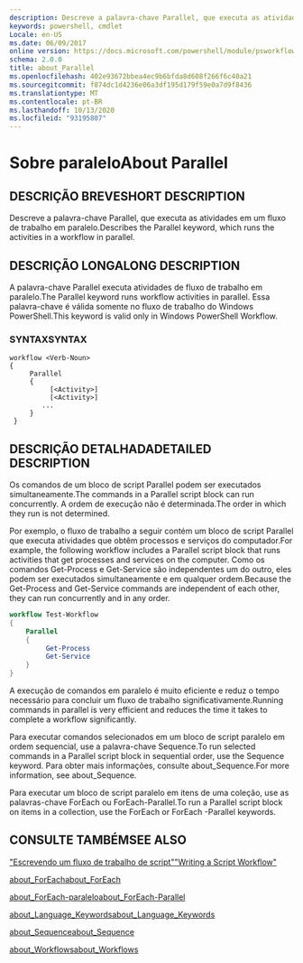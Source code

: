 ```yaml
---
description: Descreve a palavra-chave Parallel, que executa as atividades em um fluxo de trabalho em paralelo.
keywords: powershell, cmdlet
Locale: en-US
ms.date: 06/09/2017
online version: https://docs.microsoft.com/powershell/module/psworkflow/about/about_parallel?view=powershell-5.1&WT.mc_id=ps-gethelp
schema: 2.0.0
title: about_Parallel
ms.openlocfilehash: 402e93672bbea4ec9b6bfda8d608f266f6c40a21
ms.sourcegitcommit: f874dc1d4236e06a3df195d179f59e0a7d9f8436
ms.translationtype: MT
ms.contentlocale: pt-BR
ms.lasthandoff: 10/13/2020
ms.locfileid: "93195807"
---
```

# <a name="about-parallel"></a><span data-ttu-id="9d2de-104">Sobre paralelo</span><span class="sxs-lookup"><span data-stu-id="9d2de-104">About Parallel</span></span>

## <a name="short-description"></a><span data-ttu-id="9d2de-105">DESCRIÇÃO BREVE</span><span class="sxs-lookup"><span data-stu-id="9d2de-105">SHORT DESCRIPTION</span></span>
<span data-ttu-id="9d2de-106">Descreve a palavra-chave Parallel, que executa as atividades em um fluxo de trabalho em paralelo.</span><span class="sxs-lookup"><span data-stu-id="9d2de-106">Describes the Parallel keyword, which runs the activities in a workflow in parallel.</span></span>

## <a name="long-description"></a><span data-ttu-id="9d2de-107">DESCRIÇÃO LONGA</span><span class="sxs-lookup"><span data-stu-id="9d2de-107">LONG DESCRIPTION</span></span>

<span data-ttu-id="9d2de-108">A palavra-chave Parallel executa atividades de fluxo de trabalho em paralelo.</span><span class="sxs-lookup"><span data-stu-id="9d2de-108">The Parallel keyword runs workflow activities in parallel.</span></span> <span data-ttu-id="9d2de-109">Essa palavra-chave é válida somente no fluxo de trabalho do Windows PowerShell.</span><span class="sxs-lookup"><span data-stu-id="9d2de-109">This keyword is valid only in  Windows PowerShell  Workflow.</span></span>

### <a name="syntax"></a><span data-ttu-id="9d2de-110">SYNTAX</span><span class="sxs-lookup"><span data-stu-id="9d2de-110">SYNTAX</span></span>

```
workflow <Verb-Noun>
{
     Parallel
     {
          [<Activity>]
          [<Activity>]
        ...
     }
 }
```

## <a name="detailed-description"></a><span data-ttu-id="9d2de-111">DESCRIÇÃO DETALHADA</span><span class="sxs-lookup"><span data-stu-id="9d2de-111">DETAILED DESCRIPTION</span></span>

<span data-ttu-id="9d2de-112">Os comandos de um bloco de script Parallel podem ser executados simultaneamente.</span><span class="sxs-lookup"><span data-stu-id="9d2de-112">The commands in a Parallel script block can run concurrently.</span></span> <span data-ttu-id="9d2de-113">A ordem de execução não é determinada.</span><span class="sxs-lookup"><span data-stu-id="9d2de-113">The order in which they run is not determined.</span></span>

<span data-ttu-id="9d2de-114">Por exemplo, o fluxo de trabalho a seguir contém um bloco de script Parallel que executa atividades que obtêm processos e serviços do computador.</span><span class="sxs-lookup"><span data-stu-id="9d2de-114">For example, the following workflow includes a Parallel script block that runs activities that get processes and services on the computer.</span></span> <span data-ttu-id="9d2de-115">Como os comandos Get-Process e Get-Service são independentes um do outro, eles podem ser executados simultaneamente e em qualquer ordem.</span><span class="sxs-lookup"><span data-stu-id="9d2de-115">Because the Get-Process and Get-Service commands are independent of each other, they can run concurrently and in any order.</span></span>

```powershell
workflow Test-Workflow
{
    Parallel
    {
         Get-Process
         Get-Service
    }
}
```

<span data-ttu-id="9d2de-116">A execução de comandos em paralelo é muito eficiente e reduz o tempo necessário para concluir um fluxo de trabalho significativamente.</span><span class="sxs-lookup"><span data-stu-id="9d2de-116">Running commands in parallel is very efficient and reduces the time it takes to complete a workflow significantly.</span></span>

<span data-ttu-id="9d2de-117">Para executar comandos selecionados em um bloco de script paralelo em ordem sequencial, use a palavra-chave Sequence.</span><span class="sxs-lookup"><span data-stu-id="9d2de-117">To run selected commands in a Parallel script block in sequential order, use the Sequence keyword.</span></span> <span data-ttu-id="9d2de-118">Para obter mais informações, consulte about_Sequence.</span><span class="sxs-lookup"><span data-stu-id="9d2de-118">For more information, see about_Sequence.</span></span>

<span data-ttu-id="9d2de-119">Para executar um bloco de script paralelo em itens de uma coleção, use as palavras-chave ForEach ou ForEach-Parallel.</span><span class="sxs-lookup"><span data-stu-id="9d2de-119">To run a Parallel script block on items in a collection, use the ForEach or ForEach -Parallel keywords.</span></span>

## <a name="see-also"></a><span data-ttu-id="9d2de-120">CONSULTE TAMBÉM</span><span class="sxs-lookup"><span data-stu-id="9d2de-120">SEE ALSO</span></span>

<span data-ttu-id="9d2de-121">["Escrevendo um fluxo de trabalho de script"](/previous-versions/windows/it-pro/windows-server-2012-R2-and-2012/jj574157(v=ws.11))</span><span class="sxs-lookup"><span data-stu-id="9d2de-121">["Writing a Script Workflow"](/previous-versions/windows/it-pro/windows-server-2012-R2-and-2012/jj574157(v=ws.11))</span></span>

[<span data-ttu-id="9d2de-122">about_ForEach</span><span class="sxs-lookup"><span data-stu-id="9d2de-122">about_ForEach</span></span>](../../Microsoft.PowerShell.Core/About/about_Foreach.md)

[<span data-ttu-id="9d2de-123">about_ForEach-paralelo</span><span class="sxs-lookup"><span data-stu-id="9d2de-123">about_ForEach-Parallel</span></span>](about_ForEach-Parallel.md)

[<span data-ttu-id="9d2de-124">about_Language_Keywords</span><span class="sxs-lookup"><span data-stu-id="9d2de-124">about_Language_Keywords</span></span>](../../Microsoft.PowerShell.Core/About/about_Language_Keywords.md)

[<span data-ttu-id="9d2de-125">about_Sequence</span><span class="sxs-lookup"><span data-stu-id="9d2de-125">about_Sequence</span></span>](about_Sequence.md)

[<span data-ttu-id="9d2de-126">about_Workflows</span><span class="sxs-lookup"><span data-stu-id="9d2de-126">about_Workflows</span></span>](about_workflows.md)
